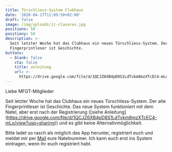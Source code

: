 ```yaml
---
title: Türschliess-System Clubhaus
date: '2020-04-17T11:09:50+02:00'
draft: false
image: /img/uploads/jc-clavarex.jpg
positionx: 50
positiony: 50
description: >-
  Seit letzter Woche hat das Clubhaus ein neues Türschliess-System. Der alte
  Fingerprintleser ist Geschichte.
buttons:
  - blank: false
    cta: false
    title: anleitung
    url: >-
      https://drive.google.com/file/d/1QCJZ6XB4pD8S1LdTvkm8mzXTcEC4-mLo/view?usp=sharing
---
```

Liebe MFGT-Mitglieder 

Seit letzter Woche hat das Clubhaus ein neues Türschliess-System. Der alte Fingerprintleser ist Geschichte. Das neue System funktioniert mit dem Natel, aber erst nach der Registrierung ([siehe Anleitung] (https://drive.google.com/file/d/1QCJZ6XB4pD8S1LdTvkm8mzXTcEC4-mLo/view?usp=sharing)) und es gibt keine Alternativmöglichkeit.

Bitte ladet so rasch als möglich das App herunter, registriert euch und meldet mir per <a href="mailto:betriebsleiter@mfgt.ch">Mail</a> eure Natelnummer. Ich kann euch erst ins System eintragen, wenn ihr euch registriert habt.
